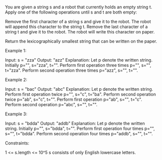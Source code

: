 You are given a string s and a robot that currently holds an empty string t.
Apply one of the following operations until s and t are both empty:


Remove the first character of a string s and give it to the robot. The robot
will append this character to the string t.
Remove the last character of a string t and give it to the robot. The robot
will write this character on paper.


Return the lexicographically smallest string that can be written on the
paper.


Example 1:


Input: s = "zza"
Output: "azz"
Explanation: Let p denote the written string.
Initially p="", s="zza", t="".
Perform first operation three times p="", s="", t="zza".
Perform second operation three times p="azz", s="", t="".


Example 2:


Input: s = "bac"
Output: "abc"
Explanation: Let p denote the written string.
Perform first operation twice p="", s="c", t="ba". 
Perform second operation twice p="ab", s="c", t="". 
Perform first operation p="ab", s="", t="c". 
Perform second operation p="abc", s="", t="".


Example 3:


Input: s = "bdda"
Output: "addb"
Explanation: Let p denote the written string.
Initially p="", s="bdda", t="".
Perform first operation four times p="", s="", t="bdda".
Perform second operation four times p="addb", s="", t="".



Constraints:


1 <= s.length <= 10^5
s consists of only English lowercase letters.





